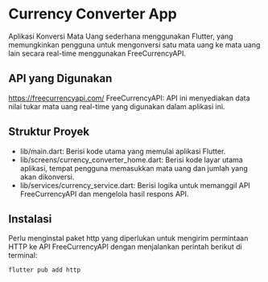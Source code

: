 # Currency Converter App

Aplikasi Konversi Mata Uang sederhana menggunakan Flutter, yang memungkinkan pengguna untuk mengonversi satu mata uang ke mata uang lain secara real-time menggunakan FreeCurrencyAPI.

## API yang Digunakan

https://freecurrencyapi.com/
FreeCurrencyAPI: API ini menyediakan data nilai tukar mata uang real-time yang digunakan dalam aplikasi ini.

## Struktur Proyek
- lib/main.dart: Berisi kode utama yang memulai aplikasi Flutter.
- lib/screens/currency_converter_home.dart: Berisi kode layar utama aplikasi, tempat pengguna memasukkan mata uang dan jumlah yang akan dikonversi.
- lib/services/currency_service.dart: Berisi logika untuk memanggil API FreeCurrencyAPI dan mengelola hasil respons API.

## Instalasi

Perlu menginstal paket http yang diperlukan untuk mengirim permintaan HTTP ke API FreeCurrencyAPI dengan menjalankan perintah berikut di terminal:
```bash
flutter pub add http
